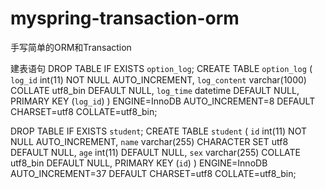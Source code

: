 # myspring-transaction-orm
手写简单的ORM和Transaction

建表语句
DROP TABLE IF EXISTS `option_log`;
CREATE TABLE `option_log` (
  `log_id` int(11) NOT NULL AUTO_INCREMENT,
  `log_content` varchar(1000) COLLATE utf8_bin DEFAULT NULL,
  `log_time` datetime DEFAULT NULL,
  PRIMARY KEY (`log_id`)
) ENGINE=InnoDB AUTO_INCREMENT=8 DEFAULT CHARSET=utf8 COLLATE=utf8_bin;

DROP TABLE IF EXISTS `student`;
CREATE TABLE `student` (
  `id` int(11) NOT NULL AUTO_INCREMENT,
  `name` varchar(255) CHARACTER SET utf8 DEFAULT NULL,
  `age` int(11) DEFAULT NULL,
  `sex` varchar(255) COLLATE utf8_bin DEFAULT NULL,
  PRIMARY KEY (`id`)
) ENGINE=InnoDB AUTO_INCREMENT=37 DEFAULT CHARSET=utf8 COLLATE=utf8_bin;
